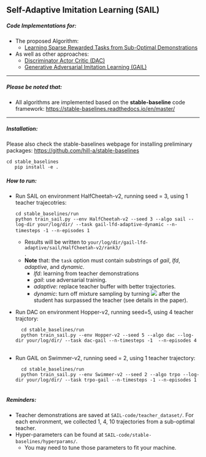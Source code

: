## Self-Adaptive Imitation Learning (SAIL)

##### Code Implementations for: 
- The proposed Algorithm: 
    - [Learning Sparse Rewarded Tasks from Sub-Optimal Demonstrations](https://arxiv.org/pdf/2004.00530v1.pdf)
- As well as other approaches:
    -  [Discriminator Actor Critic (DAC)](https://arxiv.org/abs/1809.02925)
    <!--- - [Policy Optimization from Demonstrations (POfD)](http://proceedings.mlr.press/v80/kang18a/kang18a.pdf) ---> 
    - [Generative Adversarial Imitation Learning (GAIL)](https://papers.nips.cc/paper/6391-generative-adversarial-imitation-learning.pdf)
 ---- 
##### Please be noted that:
- All algorithms are implemented based on the **stable-baseline** code framework: https://stable-baselines.readthedocs.io/en/master/
 --- 
 
##### Installation:
Please also check the stable-baselines webpage for installing preliminary packages: https://github.com/hill-a/stable-baselines
   <pre><code>cd stable_baselines
   pip install -e . </code></pre> 
 
##### How to run:
-   Run SAIL on environment HalfCheetah-v2, running seed = 3, using 1 teacher trajecotries:
    <pre><code>cd stable_baselines/run
    python train_sail.py --env HalfCheetah-v2 --seed 3 --algo sail --log-dir your/log/dir/ --task gail-lfd-adaptive-dynamic --n-timesteps -1 --n-episodes 1 </code> </pre>
    - Results will be written to <code>your/log/dir/gail-lfd-adaptive/sail/HalfCheetah-v2/rank3/ </code>.
    - **Note** that: the <code>task</code> option must contain substrings of *gail*, *lfd*, *adaptive*, and *dynamic*.
        - *lfd*: learning from teacher demonstrations
        - *gail*: use adversarial training.
        - *adaptive*: replace teacher buffer with better trajectories.
        - *dynamic*: turn off mixture sampling by turning <img src="https://render.githubusercontent.com/render/math?math=\alpha = 0"> after the student has surpassed the teacher (see details in the paper).
        
- Run DAC on environment Hopper-v2, running seed=5, using 4 teacher trajctory:
    <pre><code>  cd stable_baselines/run
    python train_sail.py --env Hopper-v2 --seed 5 --algo dac --log-dir your/log/dir/ --task dac-gail --n-timesteps -1  --n-episodes 4 </code> </pre>
    
 
- Run GAIL on Swimmer-v2, running seed = 2, using 1 teacher trajectory:   
    <pre><code>  cd stable_baselines/run
    python train_sail.py --env Swimmer-v2 --seed 2 --algo trpo --log-dir your/log/dir/ --task trpo-gail --n-timesteps -1 --n-episodes 1 </code> </pre>
     


##### Reminders:
- Teacher demonstrations are saved at <code>SAIL-code/teacher_dataset/</code>. For each environment, we collected 1, 4, 10 trajectories from a sub-optimal teacher.
- Hyper-parameters can be found at <code>SAIL-code/stable-baselines/hyperparams/</code>.
    - You may need to tune those parameters to fit your machine.
  
